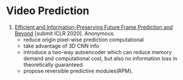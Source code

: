# Video Prediction

1. [Efficient and Information-Preserving Future Frame Prediction and Beyond](https://github.com/iofu728/PaperRead/blob/master/paper/CV/VideoPrediction/CrevNet.pdf) [submit ICLR 2020]. Anonymous.
   - reduce origin pixel-wise prediction computational
   - take advantage of 3D CNN info
   - introduce a two-way autoencoder which can reduce memory demand and computational cost, but also no information loss in theoretically guaranteed.
   - propose reversible predictive modules(RPM).
